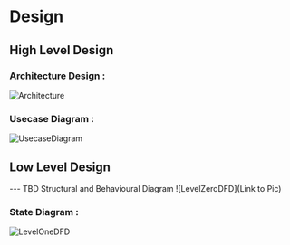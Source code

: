 # Design

## High Level Design 
### Architecture Design :
![Architecture](https://github.com/arc-arnob/LnT_Mini_Project/blob/main/2_Design/hld_1.png)

### Usecase Diagram :
![UsecaseDiagram](https://github.com/arc-arnob/LnT_Mini_Project/blob/main/2_Design/Usecasehdl.jpg)

## Low Level Design 

--- TBD Structural and Behavioural Diagram
![LevelZeroDFD](Link to Pic)
### State Diagram :
![LevelOneDFD](https://github.com/arc-arnob/LnT_Mini_Project/blob/main/2_Design/state%20diagram.png)
